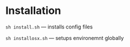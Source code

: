 # Installation

`sh install.sh` — installs config files

`sh installosx.sh` — setups environemnt globally

